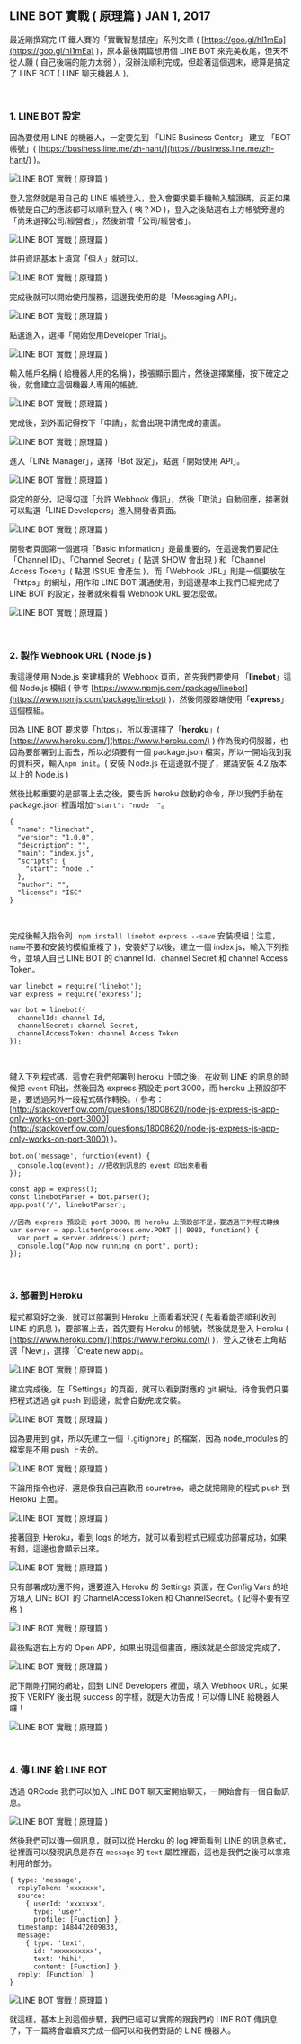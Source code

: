 <!-- @@master  = ../../_layout.html-->

<!-- @@block  =  jsBottom-->

<include src="../../_articles-js.html"></include>

<!-- @@close-->

<!-- @@block  =  css-->

<include src="../../_articles-css.html"></include>

<!-- @@close-->

<!-- @@block  =  articles-social-->

<include src="../../_articles-social.html"></include>

<!-- @@close-->

<!-- @@block  =  articles-footer-->

<include src="../../_articles.html"></include>

<!-- @@close-->

<!-- @@block  =  meta-->

<meta property="article:published_time" content="2017-01-15T23:50:00+01:00">

<meta name="keywords" content="line, line bot"> 

<meta name="description" content="最近剛撰寫完 IT 鐵人賽的「實戰智慧插座」系列文章，原本最後兩篇想用個 LINE BOT 來完美收尾，但天不從人願 ( 自己後端的能力太弱 ），沒辦法順利完成，但趁著這個週末，總算是搞定了 LINE BOT ( LINE 聊天機器人 )。">

<meta itemprop="name" content="LINE BOT 實戰 ( 原理篇 ) - OXXO.STUDIO">

<meta itemprop="image" content="http://www.oxxostudio.tw/img/articles/201701/20170115_1_01b.jpg">

<meta itemprop="description" content="最近剛撰寫完 IT 鐵人賽的「實戰智慧插座」系列文章，原本最後兩篇想用個 LINE BOT 來完美收尾，但天不從人願 ( 自己後端的能力太弱 ），沒辦法順利完成，但趁著這個週末，總算是搞定了 LINE BOT ( LINE 聊天機器人 )。">

<meta property="og:title" content="LINE BOT 實戰 ( 原理篇 ) - OXXO.STUDIO">

<meta property="og:url" content="http://www.oxxostudio.tw/articles/201701/line-bot.html" target="_blank">

<meta property="og:image" content="http://www.oxxostudio.tw/img/articles/201701/20170115_1_01b.jpg">

<meta property="og:description" content="最近剛撰寫完 IT 鐵人賽的「實戰智慧插座」系列文章，原本最後兩篇想用個 LINE BOT 來完美收尾，但天不從人願 ( 自己後端的能力太弱 ），沒辦法順利完成，但趁著這個週末，總算是搞定了 LINE BOT ( LINE 聊天機器人 )。">

<title>LINE BOT 實戰 ( 原理篇 ) - OXXO.STUDIO</title> 

<!-- @@close-->

<!-- @@block  =  articles-content--> 

## LINE BOT 實戰 ( 原理篇 ) <span class="article-date" tag="web">JAN 1, 2017</span>

最近剛撰寫完 IT 鐵人賽的「實戰智慧插座」系列文章 ( [https://goo.gl/hI1mEa](https://goo.gl/hI1mEa) )，原本最後兩篇想用個 LINE BOT 來完美收尾，但天不從人願 ( 自己後端的能力太弱 ），沒辦法順利完成，但趁著這個週末，總算是搞定了 LINE BOT ( LINE 聊天機器人 )。

<br/>

### 1. LINE BOT 設定

因為要使用 LINE 的機器人，一定要先到 「LINE Business Center」 建立 「BOT 帳號」( [https://business.line.me/zh-hant/](https://business.line.me/zh-hant/) )。

![LINE BOT 實戰 ( 原理篇 )](/img/articles/201701/20170115_1_02.jpg)

登入當然就是用自己的 LINE 帳號登入，登入會要求要手機輸入驗證碼，反正如果帳號是自己的應該都可以順利登入 ( 咦？XD )，登入之後點選右上方帳號旁邊的「尚未選擇公司/經營者」，然後新增「公司/經營者」。

![LINE BOT 實戰 ( 原理篇 )](/img/articles/201701/20170115_1_03.jpg)

註冊資訊基本上填寫「個人」就可以。

![LINE BOT 實戰 ( 原理篇 )](/img/articles/201701/20170115_1_04.jpg)

完成後就可以開始使用服務，這邊我使用的是「Messaging API」。

![LINE BOT 實戰 ( 原理篇 )](/img/articles/201701/20170115_1_05.jpg)

點選進入，選擇「開始使用Developer Trial」。

![LINE BOT 實戰 ( 原理篇 )](/img/articles/201701/20170115_1_06.jpg)

輸入帳戶名稱 ( 給機器人用的名稱 )，換張顯示圖片，然後選擇業種，按下確定之後，就會建立這個機器人專用的帳號。

![LINE BOT 實戰 ( 原理篇 )](/img/articles/201701/20170115_1_07.jpg)

完成後，到外面記得按下「申請」，就會出現申請完成的畫面。

![LINE BOT 實戰 ( 原理篇 )](/img/articles/201701/20170115_1_08.jpg)

進入「LINE Manager」，選擇「Bot 設定」，點選「開始使用 API」。

![LINE BOT 實戰 ( 原理篇 )](/img/articles/201701/20170115_1_09.jpg)

設定的部分，記得勾選「允許 Webhook 傳訊」，然後「取消」自動回應，接著就可以點選「LINE Developers」進入開發者頁面。

![LINE BOT 實戰 ( 原理篇 )](/img/articles/201701/20170115_1_10.jpg)

開發者頁面第一個選項「Basic information」是最重要的，在這邊我們要記住「Channel ID」、「Channel Secret」( 點選 SHOW 會出現 ) 和「Channel Access Token」( 點選 ISSUE 會產生 )，而「Webhook URL」則是一個要放在「https」的網址，用作和 LINE BOT 溝通使用，到這邊基本上我們已經完成了 LINE BOT 的設定，接著就來看看 Webhook URL 要怎麼做。

![LINE BOT 實戰 ( 原理篇 )](/img/articles/201701/20170115_1_11.jpg)

<br/>

### 2. 製作 Webhook URL ( Node.js )

我這邊使用 Node.js 來建構我的 Webhook 頁面，首先我們要使用 「**linebot**」這個 Node.js 模組 ( 參考 [https://www.npmjs.com/package/linebot](https://www.npmjs.com/package/linebot) )，然後伺服器端使用「**express**」這個模組。

因為 LINE BOT 要求要「https」，所以我選擇了「**heroku**」( [https://www.heroku.com/](https://www.heroku.com/) ) 作為我的伺服器，也因為要部署到上面去，所以必須要有一個 package.json 檔案，所以一開始我到我的資料夾，輸入`npm init`。( 安裝 Ｎode.js 在這邊就不提了，建議安裝 4.2 版本以上的 Node.js )

然後比較重要的是部署上去之後，要告訴 heroku 啟動的命令，所以我們手動在 package.json 裡面增加`"start": "node ."`。

	{
	  "name": "linechat",
	  "version": "1.0.0",
	  "description": "",
	  "main": "index.js",
	  "scripts": {
	    "start": "node ."
	  },
	  "author": "",
	  "license": "ISC"
	}

<br/>

完成後輸入指令列 ` npm install linebot express --save` 安裝模組 ( 注意，`name`不要和安裝的模組重複了 )，安裝好了以後，建立一個 index.js，輸入下列指令，並填入自己 LINE BOT 的 channel Id、channel Secret 和 channel Access Token。

	var linebot = require('linebot');
	var express = require('express');

	var bot = linebot({
	  channelId: channel Id,
	  channelSecret: channel Secret,
	  channelAccessToken: channel Access Token
	});

<br/>

鍵入下列程式碼，這會在我們部署到 heroku 上頭之後，在收到 LINE 的訊息的時候把 `event` 印出，然後因為 express 預設走 port 3000，而 heroku 上預設卻不是，要透過另外一段程式碼作轉換。( 參考：[http://stackoverflow.com/questions/18008620/node-js-express-js-app-only-works-on-port-3000](http://stackoverflow.com/questions/18008620/node-js-express-js-app-only-works-on-port-3000) )。

	bot.on('message', function(event) {
	  console.log(event); //把收到訊息的 event 印出來看看
	});

	const app = express();
	const linebotParser = bot.parser();
	app.post('/', linebotParser);

	//因為 express 預設走 port 3000，而 heroku 上預設卻不是，要透過下列程式轉換
	var server = app.listen(process.env.PORT || 8080, function() {
	  var port = server.address().port;
	  console.log("App now running on port", port);
	});


<br/>

### 3. 部署到 Heroku

程式都寫好之後，就可以部署到 Heroku 上面看看狀況 ( 先看看能否順利收到 LINE 的訊息 )，要部署上去，首先要有 Heroku 的帳號，然後就是登入 Heroku ( [https://www.heroku.com/](https://www.heroku.com/) )，登入之後右上角點選「New」，選擇「Create new app」。

![LINE BOT 實戰 ( 原理篇 )](/img/articles/201701/20170115_1_12.jpg)

建立完成後，在「Settings」的頁面，就可以看到對應的 git 網址，待會我們只要把程式透過 git push 到這邊，就會自動完成安裝。

![LINE BOT 實戰 ( 原理篇 )](/img/articles/201701/20170115_1_13.jpg)

因為要用到 git，所以先建立一個「.gitignore」的檔案，因為 node_modules 的檔案是不用 push 上去的。

![LINE BOT 實戰 ( 原理篇 )](/img/articles/201701/20170115_1_14.jpg)

不論用指令也好，還是像我自己喜歡用 souretree，總之就把剛剛的程式 push 到 Heroku 上面。

![LINE BOT 實戰 ( 原理篇 )](/img/articles/201701/20170115_1_15.jpg)

接著回到 Heroku，看到 logs 的地方，就可以看到程式已經成功部署成功，如果有錯，這邊也會顯示出來。

![LINE BOT 實戰 ( 原理篇 )](/img/articles/201701/20170115_1_16.jpg)

只有部署成功還不夠，還要進入 Heroku 的 Settings 頁面，在 Config Vars 的地方填入 LINE BOT 的 ChannelAccessToken 和 ChannelSecret。( 記得不要有空格 )

![LINE BOT 實戰 ( 原理篇 )](/img/articles/201701/20170115_1_17.jpg)

最後點選右上方的 Open APP，如果出現這個畫面，應該就是全部設定完成了。

![LINE BOT 實戰 ( 原理篇 )](/img/articles/201701/20170115_1_18.jpg)

記下剛剛打開的網址，回到 LINE Developers 裡面，填入 Webhook URL，如果按下 VERIFY 後出現 success 的字樣，就是大功告成！可以傳 LINE 給機器人囉！

![LINE BOT 實戰 ( 原理篇 )](/img/articles/201701/20170115_1_19.jpg)

<br/>

### 4. 傳 LINE 給 LINE BOT

透過 QRCode 我們可以加入 LINE BOT 聊天室開始聊天，一開始會有一個自動訊息。

![LINE BOT 實戰 ( 原理篇 )](/img/articles/201701/20170115_1_20.jpg)

然後我們可以傳一個訊息，就可以從 Heroku 的 log 裡面看到 LINE 的訊息格式，從裡面可以發現訊息是存在 `message` 的 `text` 屬性裡面，這也是我們之後可以拿來利用的部分。

	{ type: 'message',
	  replyToken: 'xxxxxxx',
	  source: 
	    { userId: 'xxxxxxx',
	      type: 'user',
	      profile: [Function] },
	  timestamp: 1484472609833,
	  message: 
	    { type: 'text',
	      id: 'xxxxxxxxxx',
	      text: 'hihi',
	      content: [Function] },
	  reply: [Function] }
	}

![LINE BOT 實戰 ( 原理篇 )](/img/articles/201701/20170115_1_21.jpg)

就這樣，基本上到這個步驟，我們已經可以實際的跟我們的 LINE BOT 傳訊息了，下一篇將會繼續來完成一個可以和我們對話的 LINE 機器人。

<br/>

<!-- @@close-->




